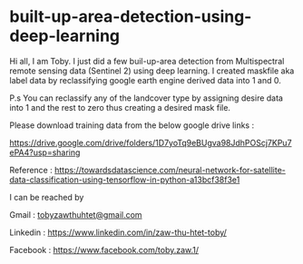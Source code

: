 # built-up-area-detection-using-deep-learning

Hi all, I am Toby. I just did a few buil-up-area detection from Multispectral remote sensing data (Sentinel 2)  using deep learning. I created maskfile aka label data by reclassifying google earth engine derived data into 1 and 0.

P.s You can reclassify any of the landcover type by assigning desire data into 1 and the rest to zero thus creating a desired mask file. 

Please download training data from the below google drive links :

https://drive.google.com/drive/folders/1D7yoTq9eBUgva98JdhPOScj7KPu7ePA4?usp=sharing

Reference : https://towardsdatascience.com/neural-network-for-satellite-data-classification-using-tensorflow-in-python-a13bcf38f3e1

I can be reached by

Gmail : tobyzawthuhtet@gmail.com

Linkedin : https://www.linkedin.com/in/zaw-thu-htet-toby/

Facebook : https://www.facebook.com/toby.zaw.1/

